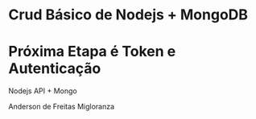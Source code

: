 # Crud Básico de Nodejs + MongoDB
# Próxima Etapa é Token e Autenticação
Nodejs API + Mongo

Anderson de Freitas Migloranza
